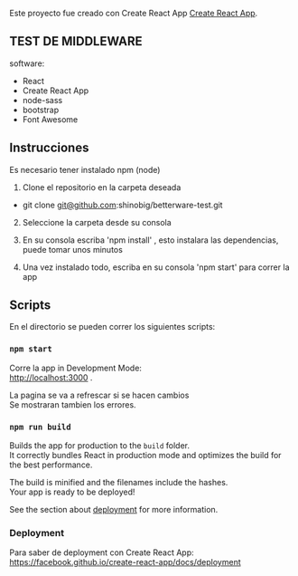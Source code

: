 Este proyecto fue creado con Create React App [Create React App](https://github.com/facebook/create-react-app).

## TEST DE MIDDLEWARE

software:
- React
- Create React App
- node-sass
- bootstrap
- Font Awesome

## Instrucciones

Es necesario tener instalado npm (node)

1. Clone el repositorio en la carpeta deseada 
- git clone git@github.com:shinobig/betterware-test.git

2. Seleccione la carpeta desde su consola

3. En su consola escriba 'npm install' , esto instalara las dependencias, puede tomar unos minutos

4. Una vez instalado todo, escriba en su consola 'npm start' para correr la app


## Scripts

En el directorio se pueden correr los siguientes scripts:

### `npm start`

Corre la app in Development Mode: <br />
 [http://localhost:3000](http://localhost:3000) .

La pagina se va a refrescar si se hacen cambios<br />
Se mostraran tambien los errores.



### `npm run build`

Builds the app for production to the `build` folder.<br />
It correctly bundles React in production mode and optimizes the build for the best performance.

The build is minified and the filenames include the hashes.<br />
Your app is ready to be deployed!

See the section about [deployment](https://facebook.github.io/create-react-app/docs/deployment) for more information.



### Deployment

Para saber de deployment con Create React App: https://facebook.github.io/create-react-app/docs/deployment

